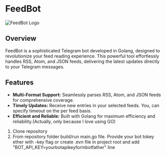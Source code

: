 # FeedBot

![FeedBot Logo](link/to/your/logo.png)

## Overview

FeedBot is a sophisticated Telegram bot developed in Golang, designed to revolutionize your feed reading experience. This powerful tool effortlessly handles RSS, Atom, and JSON feeds, delivering the latest updates directly to your Telegram messages.

## Features

- **Multi-Format Support:** Seamlessly parses RSS, Atom, and JSON feeds for comprehensive coverage.
- **Timely Updates:** Receive new entries in your selected feeds. You, can specify timeout on the per feed basis.
- **Efficient and Reliable:** Built with Golang for maximum efficiency and reliability.(Actually, only because I love using GO)

1. Clone repository
2. From repository folder build/run main.go file. Provide your bot tokey ether with -key flag or create .evn file in project root and add "BOT_API_KEY=yourbotapikeyformbotfather" line
